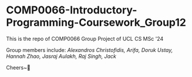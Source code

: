 # COMP0066-Introductory-Programming-Coursework_Group12
This is the repo of COMP0066 Group Project of UCL CS MSc '24 

Group members include: *Alexandros Christofidis, Arifa, Doruk Ustay, Hannah Zhao, Jasraj Aulakh, Raj Singh, Jack*

Cheers~🍺
